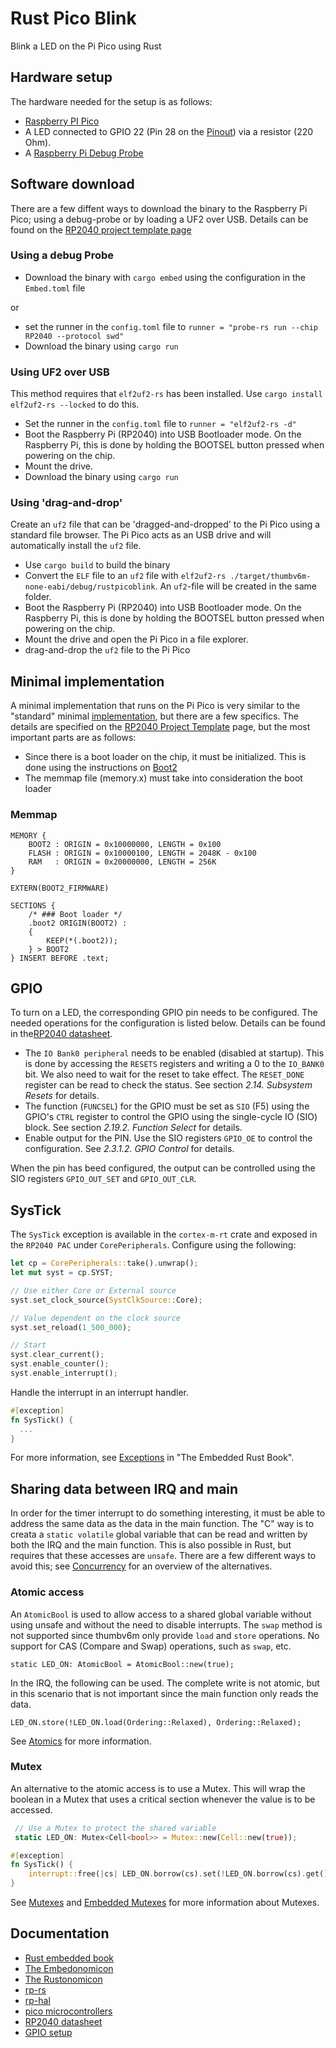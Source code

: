 # Rust Pico Blink

Blink a LED on the Pi Pico using Rust

## Hardware setup

The hardware needed for the setup is as follows:

* [Raspberry PI Pico](https://www.raspberrypi.com/documentation/microcontrollers/pico-series.html#pico-1-family)
* A LED connected to GPIO 22 (Pin 28 on the
  [Pinout](https://www.raspberrypi.com/documentation/microcontrollers/pico-series.html#pinout-and-design-files-3))
via a resistor (220 Ohm).
* A [Raspberry Pi Debug
  Probe](https://www.raspberrypi.com/documentation/microcontrollers/debug-probe.html#about-the-debug-probe)


## Software download

There are a few diffent ways to download the binary to the Raspberry Pi Pico; using a
debug-probe or by loading a UF2 over USB. Details can be found on the [RP2040 project
template page](https://github.com/rp-rs/rp2040-project-template?tab=readme-ov-file#running)

### Using a debug Probe

* Download the binary with `cargo embed` using the configuration in the `Embed.toml` file

or

* set the runner in the `config.toml` file to `runner = "probe-rs run --chip RP2040
  --protocol swd"`
* Download the binary using `cargo run`

### Using UF2 over USB

This method requires that `elf2uf2-rs` has been installed. Use `cargo install elf2uf2-rs
--locked` to do this.

* Set the runner in the `config.toml` file to `runner = "elf2uf2-rs -d"`
* Boot the Raspberry Pi (RP2040) into USB Bootloader mode. On the Raspberry Pi, this is
  done by holding the BOOTSEL button pressed when powering on the chip.
* Mount the drive.
* Download the binary using `cargo run`

### Using 'drag-and-drop'

Create an `uf2` file that can be 'dragged-and-dropped' to the Pi Pico using a standard
file browser. The Pi Pico acts as an USB drive and will automatically install the `uf2`
file.

* Use `cargo build` to build the binary
* Convert the `ELF` file to an `uf2` file with `elf2uf2-rs
  ./target/thumbv6m-none-eabi/debug/rustpicoblink`. An `uf2`-file will be created in the
  same folder.
* Boot the Raspberry Pi (RP2040) into USB Bootloader mode. On the Raspberry Pi, this is
  done by holding the BOOTSEL button pressed when powering on the chip.
* Mount the drive and open the Pi Pico in a file explorer.
* drag-and-drop the `uf2` file to the Pi Pico

## Minimal implementation

A minimal implementation that runs on the Pi Pico is very similar to the "standard"
minimal
[implementation](https://docs.rust-embedded.org/book/start/qemu.html#program-overview),
but there are a few specifics. The details are specified on the [RP2040 Project
Template](https://github.com/rp-rs/rp2040-project-template) page, but the most important
parts are as follows:

* Since there is a boot loader on the chip, it must be initialized. This is done using the
  instructions on
  [Boot2](https://github.com/rp-rs/rp2040-project-template?tab=readme-ov-file#notes-on-using-rp2040_boot2)
* The memmap file (memory.x) must take into consideration the boot loader


### Memmap

```memory.x
MEMORY {
    BOOT2 : ORIGIN = 0x10000000, LENGTH = 0x100
    FLASH : ORIGIN = 0x10000100, LENGTH = 2048K - 0x100
    RAM   : ORIGIN = 0x20000000, LENGTH = 256K
}

EXTERN(BOOT2_FIRMWARE)

SECTIONS {
    /* ### Boot loader */
    .boot2 ORIGIN(BOOT2) :
    {
        KEEP(*(.boot2));
    } > BOOT2
} INSERT BEFORE .text;
```

## GPIO

To turn on a LED, the corresponding GPIO pin needs to be configured. The needed operations
for the configuration is listed below. Details can be found in the[RP2040
  datasheet](https://datasheets.raspberrypi.com/rp2040/rp2040-datasheet.pdf).

* The `IO Bank0 peripheral` needs to be enabled (disabled at startup). This
  is done by accessing the `RESETS` registers and writing a 0 to the `IO_BANK0`
  bit. We also need to wait for the reset to take effect. The `RESET_DONE` register
  can be read to check the status. See section *2.14. Subsystem Resets* for details.
* The function (`FUNCSEL`) for the GPIO must be set as `SIO` (F5) using the GPIO's `CTRL`
  register to control the GPIO using the single-cycle IO (SIO) block. See section *2.19.2.
  Function Select* for details.
* Enable output for the PIN. Use the SIO registers `GPIO_OE` to control the
  configuration. See *2.3.1.2. GPIO Control* for details.

When the pin has beed configured, the output can be controlled using the SIO registers
`GPIO_OUT_SET` and `GPIO_OUT_CLR`.

## SysTick

The `SysTick` exception is available in the `cortex-m-rt` crate and exposed in the `RP2040
PAC` under `CorePeripherals`. Configure using the following:

```rs
let cp = CorePeripherals::take().unwrap();
let mut syst = cp.SYST;

// Use either Core or External source
syst.set_clock_source(SystClkSource::Core);

// Value dependent on the clock source
syst.set_reload(1_500_000);

// Start
syst.clear_current();
syst.enable_counter();
syst.enable_interrupt();
```

Handle the interrupt in an interrupt handler.

```rs
#[exception]
fn SysTick() {
  ...
}
```

For more information, see [Exceptions](https://doc.rust-lang.org/beta/embedded-book/start/exceptions.html)
in "The Embedded Rust Book".

## Sharing data between IRQ and main

In order for the timer interrupt to do something interesting, it must be able to address
the same data as the data in the main function. The "C" way is to creata a `static
volatile` global variable that can be read and written by both the IRQ and the main
function. This is also possible in Rust, but requires that these accesses are `unsafe`.
There are a few different ways to avoid this; see
[Concurrency](https://doc.rust-lang.org/beta/embedded-book/concurrency/index.html) for
an overview of the alternatives.

### Atomic access

An `AtomicBool` is used to allow access to a shared global variable without using unsafe
and without the need to disable interrupts. The `swap` method is not supported since
thumbv6m only provide `load` and `store` operations. No support for CAS (Compare and
Swap) operations, such as `swap`, etc.

`static LED_ON: AtomicBool = AtomicBool::new(true);`

In the IRQ, the following can be used. The complete write is not atomic, but in this
scenario that is not important since the main function only reads the data.

`LED_ON.store(!LED_ON.load(Ordering::Relaxed), Ordering::Relaxed);`

See [Atomics](https://doc.rust-lang.org/nomicon/atomics.html) for more information.

### Mutex

An alternative to the atomic access is to use a Mutex. This will wrap the boolean in a
Mutex that uses a critical section whenever the value is to be accessed.

```rs
 // Use a Mutex to protect the shared variable
 static LED_ON: Mutex<Cell<bool>> = Mutex::new(Cell::new(true));

#[exception]
fn SysTick() {
    interrupt::free(|cs| LED_ON.borrow(cs).set(!LED_ON.borrow(cs).get()));
}

```

See [Mutexes](https://doc.rust-lang.org/book/ch16-03-shared-state.html) and [Embedded
Mutexes](https://doc.rust-lang.org/beta/embedded-book/concurrency/index.html#mutexes) for
more information about Mutexes.

## Documentation

* [Rust embedded book](https://docs.rust-embedded.org/book/)
* [The Embedonomicon](https://docs.rust-embedded.org/embedonomicon/preface.html)
* [The Rustonomicon](https://doc.rust-lang.org/nomicon/intro.html)
* [rp-rs](https://github.com/rp-rs)
* [rp-hal](https://github.com/rp-rs/rp-hal/)
* [pico microcontrollers](https://www.raspberrypi.com/documentation/microcontrollers/pico-series.html)
* [RP2040 datasheet](https://datasheets.raspberrypi.com/rp2040/rp2040-datasheet.pdf)
* [GPIO setup](https://embedded-rust-101.wyliodrin.com/docs/lab/02)

